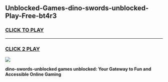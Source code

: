 
## Unblocked-Games-dino-swords-unblocked-Play-Free-bt4r3
<h3>
<a href="https://premium76.site?title=dino-swords-unblocked&ref=18A1">CLICK TO PLAY</a></h3>
<hr>

<h3>
<a href="https://premium76.site?title=dino-swords-unblocked&ref=18A1">CLICK 2 PLAY</a>
  
</h3>

<a href="https://premium76.site?title=dino-swords-unblocked&ref=18A1"><img src="https://clearcache.store/games.png"></a>


**dino-swords-unblocked games unblocked: Your Gateway to Fun and Accessible Online Gaming**
